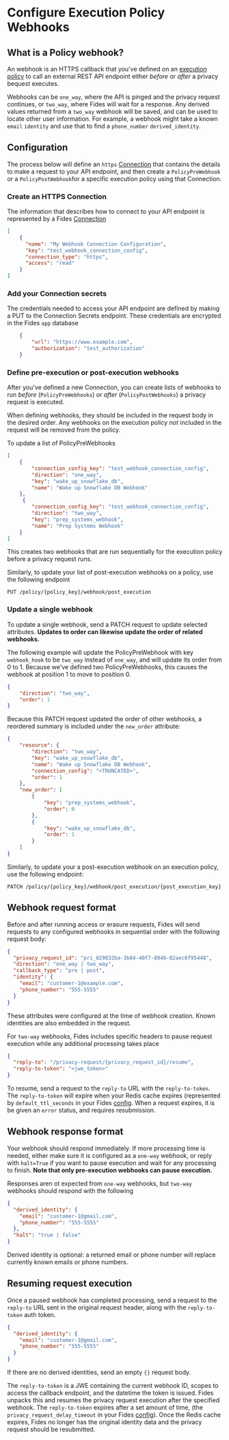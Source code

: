 
# Configure Execution Policy Webhooks

## What is a Policy webhook?

An webhook is an HTTPS callback that you've defined on an [execution policy](./execution_policies) to call an external REST API endpoint either *before* or *after* a privacy bequest executes.

Webhooks can be `one_way`, where the API is pinged and the privacy request continues, or `two_way`, where Fides will wait for a response. Any derived values returned from a `two_way` webhook will be saved, and can be used to locate other user information. For example, a webhook might take a known `email` `identity` and use that to find a `phone_number` `derived_identity`.

## Configuration

The process below will define an `https` [Connection](./database_connectors) that contains the details to make a request to your API endpoint, and then create a `PolicyPreWebhook` or a `PolicyPostWebhook`for a specific execution policy using that Connection.

### Create an HTTPS Connection

The information that describes how to connect to your API endpoint is represented by a Fides [Connection](./database_connectors)

```json title="<code>PATCH /v1/connection</code>"
[
    {
      "name": "My Webhook Connection Configuration",
      "key": "test_webhook_connection_config",
      "connection_type": "https",
      "access": "read"
    }
]
```


### Add your Connection secrets

The credentials needed to access your API endpoint are defined by making a PUT to the Connection Secrets endpoint. These credentials are encrypted in the Fides `app` database

```json title="<code>PUT /v1/connection/test_webhook_connection_config</code>"
    {
        "url": "https://www.example.com",
        "authorization": "test_authorization"
    }
```

### Define pre-execution or post-execution webhooks

After you've defined a new Connection, you can create lists of webhooks to run *before* (`PolicyPreWebhooks`)
or *after* (`PolicyPostWebhooks`) a privacy request is executed.

When defining webhooks, they should be included in the request body in the desired order. Any webhooks on the execution policy *not* included in the request will be removed from the policy.

To update a list of PolicyPreWebhooks

```json title="<code>PUT /policy/{policy_key}/webhook/pre_execution</code>"
[
    {
        "connection_config_key": "test_webhook_connection_config",
        "direction": "one_way",
        "key": "wake_up_snowflake_db",
        "name": "Wake up Snowflake DB Webhook"
    },
     {
        "connection_config_key": "test_webhook_connection_config",
        "direction": "two_way",
        "key": "prep_systems_webhook",
        "name": "Prep Systems Webhook"
    }
]
```

This creates two webhooks that are run sequentially for the execution policy before a privacy request runs.

Similarly, to update your list of post-execution webhooks on a policy, use the following endpoint

```
PUT /policy/{policy_key}/webhook/post_execution
```

### Update a single webhook

To update a single webhook, send a PATCH request to update selected attributes. **Updates to order can likewise update the order of related webhooks.**

The following example will update the PolicyPreWebhook with key `webhook_hook` to be `two_way` instead of
`one_way`, and will update its order from 0 to 1.  Because we've defined two PolicyPreWebhooks, this causes the
webhook at position 1 to move to position 0.

```json title="<code>PATCH /policy/{policy_key}/webhook/pre-execution/wake_up_snowflake_db</code>"
{
    "direction": "two_way",
    "order": 1
}
```

Because this PATCH request updated the order of other webhooks, a reordered summary is included under the
`new_order` attribute:

```json title="Response"
{
    "resource": {
        "direction": "two_way",
        "key": "wake_up_snowflake_db",
        "name": "Wake up Snowflake DB Webhook",
        "connection_config": "<TRUNCATED>",
        "order": 1
    },
    "new_order": [
        {
            "key": "prep_systems_webhook",
            "order": 0
        },
        {
            "key": "wake_up_snowflake_db",
            "order": 1
        }
    ]
}
```

Similarly, to update your a post-execution webhook on an execution policy, use the following endpoint:

```
PATCH /policy/{policy_key}/webhook/post_execution/{post_execution_key}
```
## Webhook request format

Before and after running access or erasure requests, Fides will send requests to any configured webhooks in sequential order
with the following request body:

```json title="<code>POST {user-defined URL}</code>"
{
  "privacy_request_id": "pri_029832ba-3b84-40f7-8946-82aec6f95448",
  "direction": "one_way | two_way",
  "callback_type": "pre | post",
  "identity": {
    "email": "customer-1@example.com",
    "phone_number": "555-5555"
  }
}
```

These attributes were configured at the time of webhook creation. Known identities are also embedded in the request.

For `two-way` webhooks, Fides includes specific headers to pause request execution while any additional processing takes place

```json
{
  "reply-to": "/privacy-request/{privacy_request_id}/resume",
  "reply-to-token": "<jwe_token>"
}
```

To resume, send a request to the `reply-to` URL with the `reply-to-token`.  The `reply-to-token` will
expire when your Redis cache expires (represented by `default_ttl_seconds` in your Fides [config](../installation/configuration). When a request expires, it is be given an `error` status, and requires resubmission.

## Webhook response format

Your webhook should respond immediately. If more processing time is needed, either make sure it is configured as a
`one-way` webhook, or reply with `halt=True` if you want to pause execution and wait for any processing to finish.
**Note that only pre-execution webhooks can pause execution.**

Responses aren ot expected from `one-way` webhooks, but `two-way` webhooks should respond with the following

```json
{
  "derived_identity": {
    "email": "customer-1@gmail.com",
    "phone_number": "555-5555"
  },
  "halt": "true | false"
}
```

Derived identity is optional: a returned email or phone number will replace currently known emails or phone numbers.

## Resuming request execution

Once a paused webhook has completed processing, send a request to the `reply-to` URL sent in the original request header, along with the `reply-to-token` auth token.

```json title="<code>POST privacy_request/{privacy-request-id}/resume</code>"
{
  "derived_identity": {
    "email": "customer-1@gmail.com",
    "phone_number": "555-5555"
  }
}

```

If there are no derived identities, send an empty `{}` request body.

The `reply-to-token` is a JWE containing the current webhook ID, scopes to access the callback endpoint, and the datetime the token is issued.  Fides unpacks this and resumes the privacy request execution after the specified webhook. The `reply-to-token` expires after a set amount of time, (the `privacy_request_delay_timeout` in your Fides [config](../installation/configuration)). Once the Redis cache expires, Fides no longer has the original identity data and the privacy request should be resubmitted.